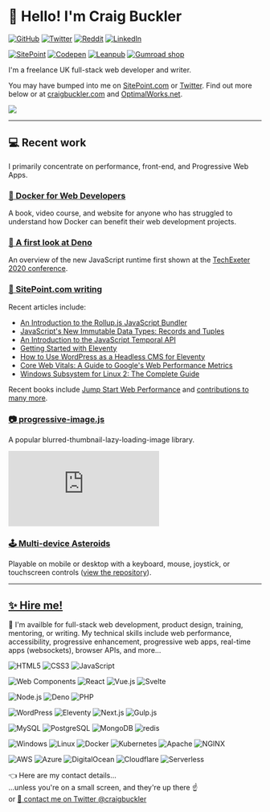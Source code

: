# 👋 Hello! I'm Craig Buckler

[![GitHub](https://img.shields.io/github/followers/craigbuckler?logo=github&label=GitHub&style=flat)](https://github.com/sponsors/craigbuckler)
[![Twitter](https://img.shields.io/twitter/follow/craigbuckler?logo=twitter&label=Twitter&style=flat)](https://twitter.com/craigbuckler)
[![Reddit](https://img.shields.io/reddit/user-karma/combined/craigbuckler?logo=reddit&label=reddit&style=flat)](https://www.reddit.com/user/craigbuckler)
[![LinkedIn](https://img.shields.io/badge/LinkedIn-%230077B5.svg?logo=linkedin&logoColor=white&style=flat)](https://www.linkedin.com/in/craigbuckler)

[![SitePoint](https://img.shields.io/badge/SitePoint-%23232023.svg?logo=sitepoint&style=flat)](https://www.sitepoint.com/author/craig-buckler/)
[![Codepen](https://img.shields.io/badge/Codepen-%231E1F26.svg?logo=codepen&style=flat)](https://codepen.io/craigbuckler)
[![Leanpub](https://img.shields.io/badge/Leanpub-%23222222.svg?logo=leanpub&style=flat)](https://leanpub.com/u/craig-buckler)
[![Gumroad shop](https://img.shields.io/badge/Gumroad-%23232c33.svg?logo=gumroad&style=flat)](https://shop.craigbuckler.com/)

I'm a freelance UK full-stack web developer and writer.

You may have bumped into me on [SitePoint.com](https://www.sitepoint.com/author/craig-buckler) or [Twitter](https://twitter.com/craigbuckler). Find out more below or at [craigbuckler.com](https://craigbuckler.com/) and [OptimalWorks.net](https://www.optimalworks.net/).

<img src="https://github-readme-stats.vercel.app/api?username=craigbuckler&show_icons=true&count_private=true" />

---

## 💻 Recent work

I primarily concentrate on performance, front-end, and Progressive Web Apps.

### [🐳 Docker for Web Developers](https://dockerwebdev.com/)

A book, video course, and website for anyone who has struggled to understand how Docker can benefit their web development projects.

### [🦕 A first look at Deno](https://www.youtube.com/watch?v=JEv4qntldi8)

An overview of the new JavaScript runtime first shown at the [TechExeter 2020 conference](https://conference.techexeter.uk/).


### [📘 SitePoint.com writing](https://www.sitepoint.com/author/craig-buckler/)

Recent articles include:

* [An Introduction to the Rollup.js JavaScript Bundler](https://www.sitepoint.com/rollup-javascript-bundler-introduction/)
* [JavaScript's New Immutable Data Types: Records and Tuples](https://www.sitepoint.com/records-tuples-javascript-immutable-data-types/)
* [An Introduction to the JavaScript Temporal API](https://www.sitepoint.com/javascript-temporal-api-introduction/)
* [Getting Started with Eleventy](https://www.sitepoint.com/getting-started-with-eleventy/)
* [How to Use WordPress as a Headless CMS for Eleventy](https://www.sitepoint.com/wordpress-headless-cms-eleventy/)
* [Core Web Vitals: A Guide to Google's Web Performance Metrics](https://www.sitepoint.com/core-web-vitals/)
* [Windows Subsystem for Linux 2: The Complete Guide](https://www.sitepoint.com/wsl2/)

Recent books include [Jump Start Web Performance](https://amzn.to/3rbzeWt) and [contributions to many more](https://www.amazon.co.uk/shop/craigbuckler).


### [📷 progressive-image.js](https://github.com/craigbuckler/progressive-image.js)

A popular blurred-thumbnail-lazy-loading-image library.

[![GitHub stars](https://img.shields.io/github/stars/craigbuckler/progressive-image.js?label=stars&logo=Github&style=flat-square)](https://github.com/craigbuckler/progressive-image.js)


### [🕹️ Multi-device Asteroids](https://craigbuckler.com/asteroids/)

Playable on mobile or desktop with a keyboard, mouse, joystick, or touchscreen controls ([view the repository](https://github.com/craigbuckler/asteroids)).

---

## [✨ Hire me!](https://craigbuckler.com/)

🤹 I'm availble for full-stack web development, product design, training, mentoring, or writing. My technical skills include web performance, accessibility, progressive enhancement, progressive web apps, real-time apps (websockets), browser APIs, and more...

![HTML5](https://img.shields.io/badge/HTML-%23ffffff.svg?logo=HTML5&style=flat-square)
![CSS3](https://img.shields.io/badge/CSS-%23ffffff.svg?logo=CSS3&logoColor=1572b6&style=flat-square)
![JavaScript](https://img.shields.io/badge/JavaScript-%23ffffff.svg?logo=JavaScript&logoColor=f7df1e&style=flat-square)

![Web Components](https://img.shields.io/badge/Web%20Components-%23ffffff.svg?logo=WebComponents.org&logoColor=29abe2&style=flat-square)
![React](https://img.shields.io/badge/React-%23ffffff.svg?logo=React&logoColor=61daab&style=flat-square)
![Vue.js](https://img.shields.io/badge/Vue.js-%23ffffff.svg?logo=Vue.js&logoColor=4fc08d&style=flat-square)
![Svelte](https://img.shields.io/badge/Svelte-%23ffffff.svg?logo=Svelte&logoColor=ff3e00&style=flat-square)

![Node.js](https://img.shields.io/badge/Node.js-%23ffffff.svg?logo=Node.js&logoColor=393&style=flat-square)
![Deno](https://img.shields.io/badge/Deno-%23ffffff.svg?logo=Deno&logoColor=000&style=flat-square)
![PHP](https://img.shields.io/badge/PHP-%23ffffff.svg?logo=PHP&logoColor=777bb4&style=flat-square)

![WordPress](https://img.shields.io/badge/WordPress-%23ffffff.svg?logo=WordPress&logoColor=21759b&style=flat-square)
![Eleventy](https://img.shields.io/badge/Eleventy-%23ffffff.svg?logo=Eleventy&logoColor=000&style=flat-square)
![Next.js](https://img.shields.io/badge/Next.js-%23ffffff.svg?logo=Next.js&logoColor=000&style=flat-square)
![Gulp.js](https://img.shields.io/badge/Gulp.js-%23ffffff.svg?logo=Gulp&logoColor=cf4647&style=flat-square)

![MySQL](https://img.shields.io/badge/MySQL-%23ffffff.svg?logo=MySQL&logoColor=4479a1&style=flat)
![PostgreSQL](https://img.shields.io/badge/PostgreSQL-%23ffffff.svg?logo=PostgreSQL&logoColor=336791&style=flat)
![MongoDB](https://img.shields.io/badge/MongoDB-%23ffffff.svg?logo=MongoDB&logoColor=47a248&style=flat)
![redis](https://img.shields.io/badge/redis-%23ffffff.svg?logo=redis&logoColor=dc382d&style=flat)

![Windows](https://img.shields.io/badge/Windows-%23ffffff.svg?logo=Windows&logoColor=0078d6&style=flat)
![Linux](https://img.shields.io/badge/Linux-%23ffffff.svg?logo=Linux&logoColor=000&style=flat)
![Docker](https://img.shields.io/badge/Docker-%23ffffff.svg?logo=Docker&logoColor=2496ed&style=flat)
![Kubernetes](https://img.shields.io/badge/Kubernetes-%23ffffff.svg?logo=Kubernetes&logoColor=326ce5&style=flat)
![Apache](https://img.shields.io/badge/Apache-%23ffffff.svg?logo=Apache&logoColor=d22128&style=flat)
![NGINX](https://img.shields.io/badge/NGINX-%23ffffff.svg?logo=NGINX&logoColor=269539&style=flat)

![AWS](https://img.shields.io/badge/AWS-%23ffffff.svg?logo=Amazon%20AWS&logoColor=232f3e&style=flat-square)
![Azure](https://img.shields.io/badge/Azure-%23ffffff.svg?logo=Microsoft%20Azure&logoColor=0089d6&style=flat-square)
![DigitalOcean](https://img.shields.io/badge/DigitalOcean-%23ffffff.svg?logo=DigitalOcean&logoColor=0080ff&style=flat-square)
![Cloudflare](https://img.shields.io/badge/Cloudflare-%23ffffff.svg?logo=Cloudflare&logoColor=f38020&style=flat-square)
![Serverless](https://img.shields.io/badge/Serverless-%23ffffff.svg?logo=Serverless&logoColor=fd5750&style=flat-square)


👈 Here are my contact details...\
...unless you're on a small screen, and they're up there ☝️\
or [💬 contact me on Twitter @craigbuckler](https://twitter.com/craigbuckler)
